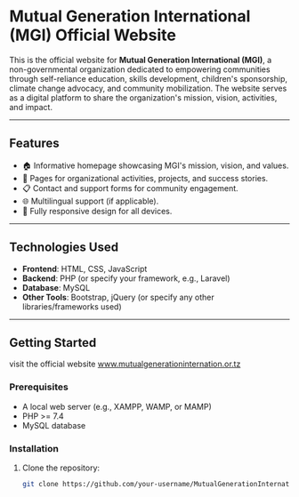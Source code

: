 # **Mutual Generation International (MGI) Official Website**

This is the official website for **Mutual Generation International (MGI)**, a non-governmental organization dedicated to empowering communities through self-reliance education, skills development, children's sponsorship, climate change advocacy, and community mobilization. The website serves as a digital platform to share the organization's mission, vision, activities, and impact.

---

## **Features**

- 🏠 Informative homepage showcasing MGI's mission, vision, and values.
- 📄 Pages for organizational activities, projects, and success stories.
- 📋 Contact and support forms for community engagement.
- 🌐 Multilingual support (if applicable).
- 📱 Fully responsive design for all devices.

---

## **Technologies Used**

- **Frontend**: HTML, CSS, JavaScript
- **Backend**: PHP (or specify your framework, e.g., Laravel)
- **Database**: MySQL
- **Other Tools**: Bootstrap, jQuery (or specify any other libraries/frameworks used)

---

## **Getting Started**
visit the official website www.mutualgenerationinternation.or.tz

### **Prerequisites**

- A local web server (e.g., XAMPP, WAMP, or MAMP)
- PHP >= 7.4
- MySQL database

### **Installation**

1. Clone the repository:
   ```bash
   git clone https://github.com/your-username/MutualGenerationInternational.git
